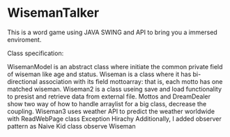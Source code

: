 # WisemanTalker

This is a word game using JAVA SWING and API to bring you a immersed enviroment.

Class specification:

WisemanModel is an abstract class where initiate the common private field of wiseman like age and status.
Wiseman is a class where it has bi-directional association with its field mottoarray: that is, each motto has one matched wiseman.
Wiseman2 is a class useing save and load functionality to presist and retrieve data from external file.
Mottos and DreamDealer show two way of how to handle arraylist for a big class, decrease the coupling.
Wiseman3 uses weather API to predict the weather worldwide with ReadWebPage class
Exception Hirachy
Additionally, I added observer pattern as Naive Kid class observe Wiseman
